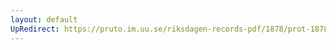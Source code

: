 ```yaml
---
layout: default
UpRedirect: https://pruto.im.uu.se/riksdagen-records-pdf/1878/prot-1878--fk--030/prot-1878--fk--030_012.pdf
---
```

